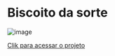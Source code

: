 # Biscoito da sorte

![image](https://github.com/Souzasud/projetobiscoitodasorte/assets/133075307/1db7bd11-1870-4f22-b442-6d2e37f4563d)


[Clik para acessar o projeto](http://127.0.0.1:5501/index.html?)
